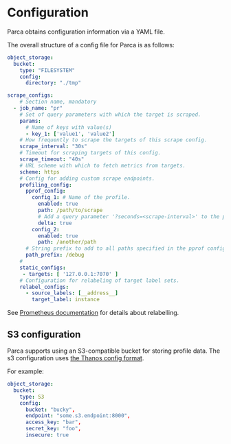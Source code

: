 # Configuration

Parca obtains configuration information via a YAML file.

The overall structure of a config file for Parca is as follows:

```yaml
object_storage:
  bucket:
    type: "FILESYSTEM"
    config:
      directory: "./tmp"

scrape_configs:
    # Section name, mandatory
  - job_name: "pr"
    # Set of query parameters with which the target is scraped.
    params: 
      # Name of keys with value(s)
      - key_1: ['value1', 'value2']
    # How frequently to scrape the targets of this scrape config.
    scrape_interval: "30s"
    # Timeout for scraping targets of this config.
    scrape_timeout: "40s"
    # URL scheme with which to fetch metrics from targets.
    scheme: https
    # Config for adding custom scrape endpoints.
    profiling_config:
      pprof_config:
        config_1: # Name of the profile.
          enabled: true
          path: /path/to/scrape
          # Add a query parameter '?seconds=<scrape-interval>' to the profile.
          delta: true
        config_2:
          enabled: true
          path: /another/path
      # String prefix to add to all paths specified in the pprof config.
      path_prefix: /debug
    # 
    static_configs:
     - targets: [ '127.0.0.1:7070' ]
    # Configuration for relabeling of target label sets.
    relabel_configs:
      - source_labels: [__address__]
        target_label: instance
```

See [Prometheus documentation](https://prometheus.io/docs/prometheus/latest/configuration/configuration/#relabel_config) for details about relabelling.

## S3 configuration
Parca supports using an S3-compatible bucket for storing profile data.
The s3 configuration uses [the Thanos config format](https://thanos.io/tip/thanos/storage.md/#s3).

For example:
```yaml
object_storage:
  bucket:
    type: S3
    config:
      bucket: "bucky",
      endpoint: "some.s3.endpoint:8000",
      access_key: "bar",
      secret_key: "foo",
      insecure: true
```

